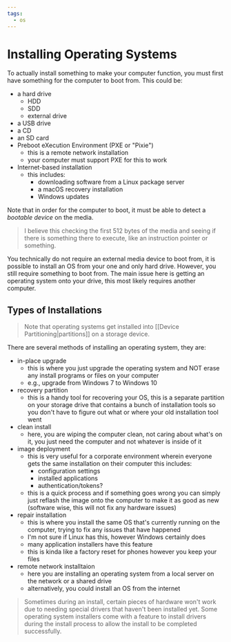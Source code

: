 ```yaml
---
tags:
  - os
---
```

# Installing Operating Systems

To actually install something to make your computer function, you must first have something for the computer to boot from. This could be:

- a hard drive
	- HDD
	- SDD
	- external drive
- a USB drive
- a CD
- an SD card
- Preboot eXecution Environment (PXE or "Pixie")
	- this is a remote network installation
	- your computer must support PXE for this to work
- Internet-based installation
	- this includes:
		- downloading software from a Linux package server
		- a macOS recovery installation
		- Windows updates

Note that in order for the computer to boot, it must be able to detect a *bootable device* on the media.

>I believe this checking the first 512 bytes of the media and seeing if there is something there to execute, like an instruction pointer or something.

You technically do not require an external media device to boot from, it is possible to install an OS from your one and only hard drive. However, you still require something to boot from. The main issue here is getting an operating system onto your drive, this most likely requires another computer.

## Types of Installations

>Note that operating systems get installed into [[Device Partitioning|partitions]] on a storage device.

There are several methods of installing an operating system, they are:

- in-place upgrade
	- this is where you just upgrade the operating system and NOT erase any install programs or files on your computer
	- e.g., upgrade from Windows 7 to Windows 10
- recovery partition
	- this is a handy tool for recovering your OS, this is a separate partition on your storage drive that contains a bunch of installation tools so you don't have to figure out what or where your old installation tool went
- clean install
	- here, you are wiping the computer clean, not caring about what's on it, you just need the computer and not whatever is inside of it
- image deployment
	- this is very useful for a corporate environment wherein everyone gets the same installation on their computer this includes:
		- configuration settings
		- installed applications
		- authentication/tokens?
	- this is a quick process and if something goes wrong you can simply just reflash the image onto the computer to make it as good as new (software wise, this will not fix any hardware issues)
- repair installation
	- this is where you install the same OS that's currently running on the computer, trying to fix any issues that have happened
	- I'm not sure if Linux has this, however Windows certainly does
	- many application installers have this feature
	- this is kinda like a factory reset for phones however you keep your files
- remote network installtaion
	- here you are installing an operating system from a local server on the network or a shared drive
	- alternatively, you could install an OS from the internet

>Sometimes during an install, certain pieces of hardware won't work due to needing special drivers that haven't been installed yet.
>Some operating system installers come with a feature to install drivers during the install process to allow the install to be completed successfully.
